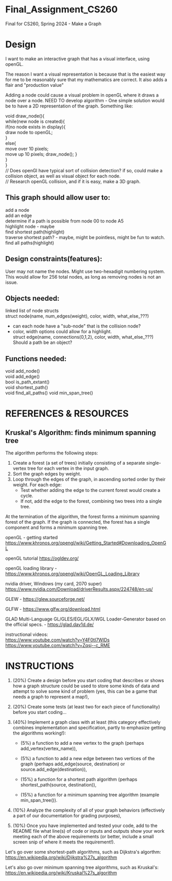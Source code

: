 # Final_Assignment_CS260  
Final for CS260, Spring 2024 - Make a Graph  


# Design  
I want to make an interactive graph that has a visual interface, using openGL.  

The reason I want a visual representation is because that is the easiest way for me to be 
reasonably sure that my mathematics are correct. It also adds a flair and "production value"     

Adding a node could cause a visual problem in openGL where it draws a node over a node. 
NEED TO develop algorithm - One simple solution would be to have a 2D representation 
of the graph. Something like:  

void draw_node(){  
    while(new node is created){  
        if(no node exists in display){  
            draw node to openGL;  
        }  
        else{  
            move over 10 pixels;  
            move up 10 pixels; 
            draw_node(); 
        }  
    }  
}  
// Does openGl have typical sort of collision detection? if so, could make a collision object, 
as well as visual object for each node.    
// Research openGL collision, and if it is easy, make a 3D graph.  


This graph should allow user to:  
--------------------------------  
add a node  
add an edge  
determine if a path is possible from node 00 to node A5  
highlight node - maybe   
find shortest path(highlight)  
traverse shortest path? - maybe, might be pointless, might be fun to watch.    
find all paths(highlight)  



Design constraints(features):  
-----------------------------  
User may not name the nodes. Might use two-hexadigit numbering system.  
This would allow for 256 total nodes, as long as removing nodes is not an issue.  



Objects needed:    
---------------  
linked list of node structs  
struct node(name, num_edges(weight), color, width, what_else_???)  
 - can each node have a "sub-node" that is the collision node?  
 - color, width options could allow for a highlight.  
struct edge(name, connections(0,1,2), color, width, what_else_???)  
Should a path be an object?  




Functions needed:  
-----------------  
void add_node()  
void add_edge()  
bool is_path_extant()  
void shortest_path()  
void find_all_paths() 
void min_span_tree()   





# REFERENCES & RESOURCES   

Kruskal's Algorithm: finds minimum spanning tree  
--------------------  
The algorithm performs the following steps:  

1. Create a forest (a set of trees) initially consisting of a separate single-vertex tree for each vertex in the input graph.  
2. Sort the graph edges by weight.  
3. Loop through the edges of the graph, in ascending sorted order by their weight. For each edge:  
    - Test whether adding the edge to the current forest would create a cycle.  
    - If not, add the edge to the forest, combining two trees into a single tree.  

At the termination of the algorithm, the forest forms a minimum spanning forest of the graph. If the graph is connected, the forest has a single component and forms a minimum spanning tree.   







openGL - getting started https://www.khronos.org/opengl/wiki/Getting_Started#Downloading_OpenGL    

openGL tutorial https://ogldev.org/  

openGL loading library - https://www.khronos.org/opengl/wiki/OpenGL_Loading_Library  

nvidia driver, Windows (my card, 2070 super) https://www.nvidia.com/Download/driverResults.aspx/224748/en-us/   


GLEW - https://glew.sourceforge.net/  

GLFW - https://www.glfw.org/download.html  

GLAD Multi-Language GL/GLES/EGL/GLX/WGL Loader-Generator based on the official specs. - https://glad.dav1d.de/    

instructional videos:  
https://www.youtube.com/watch?v=Y4F0tI7WlDs  
https://www.youtube.com/watch?v=Zqsj--c_RME   






# INSTRUCTIONS  

1. (20%) Create a design before you start coding that describes or shows how a graph structure could be used to store some kinds of data and attempt to solve some kind of problem (yes, this can be a game that needs a graph to represent a map!),  

2. (20%) Create some tests (at least two for each piece of functionality) before you start coding...  

3. (40%) Implement a graph class with at least (this category effectively combines implementation and specification, partly to emphasize getting the algorithms working!):

    - (5%) a function to add a new vertex to the graph (perhaps add_vertex(vertex_name)),

    - (5%) a function to add a new edge between two vertices of the graph (perhaps add_edge(source, destination) or source.add_edge(destination)),

    - (15%) a function for a shortest path algorithm (perhaps shortest_path(source, destination)),

    - (15%) a function for a minimum spanning tree algorithm (example min_span_tree()).

4. (10%) Analyze the complexity of all of your graph behaviors (effectively a part of our documentation for grading purposes),

5. (10%) Once you have implemented and tested your code, add to the README file what line(s) of code or inputs and outputs show your work meeting each of the above requirements (or better, include a small screen snip of where it meets the requirement!).


Let's go over some shortest-path algorithms, such as Dijkstra's algorthm: https://en.wikipedia.org/wiki/Dijkstra%27s_algorithm  

Let's also go over minimum spanning tree algorithms, such as Kruskal's: https://en.wikipedia.org/wiki/Kruskal%27s_algorithm  
